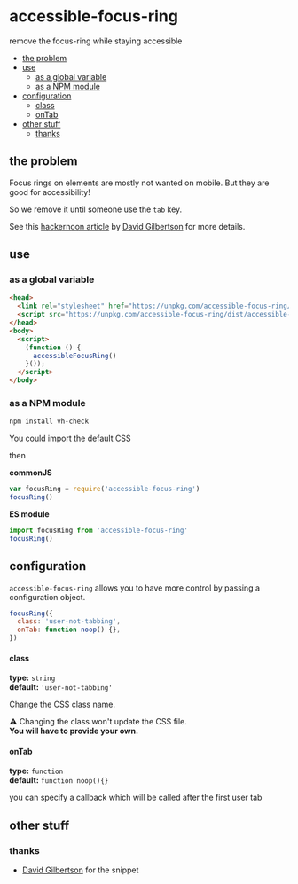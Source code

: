 # accessible-focus-ring

remove the focus-ring while staying accessible

<!-- START doctoc generated TOC please keep comment here to allow auto update -->
<!-- DON'T EDIT THIS SECTION, INSTEAD RE-RUN doctoc TO UPDATE -->

- [the problem](#the-problem)
- [use](#use)
  - [as a global variable](#as-a-global-variable)
  - [as a NPM module](#as-a-npm-module)
- [configuration](#configuration)
  - [class](#class)
  - [onTab](#ontab)
- [other stuff](#other-stuff)
  - [thanks](#thanks)

<!-- END doctoc generated TOC please keep comment here to allow auto update -->

## the problem

Focus rings on elements are mostly not wanted on mobile.
But they are good for accessibility!

So we remove it until someone use the `tab` key.

See this [hackernoon article](https://hackernoon.com/removing-that-ugly-focus-ring-and-keeping-it-too-6c8727fefcd2) by [David Gilbertson](https://hackernoon.com/@david.gilbertson) for more details.

## use

### as a global variable

```html
<head>
  <link rel="stylesheet" href="https://unpkg.com/accessible-focus-ring/dist/accessible-focus-ring.min.css">
  <script src="https://unpkg.com/accessible-focus-ring/dist/accessible-focus-ring.min.js"></script>
</head>
<body>
  <script>
    (function () {
      accessibleFocusRing()
    }());
  </script>
</body>
```

### as a NPM module

```sh
npm install vh-check
```

You could import the default CSS

then

**commonJS**

```js
var focusRing = require('accessible-focus-ring')
focusRing()
```

**ES module**

```js
import focusRing from 'accessible-focus-ring'
focusRing()
```

## configuration

`accessible-focus-ring` allows you to have more control by passing a configuration object.

```js
focusRing({
  class: 'user-not-tabbing',
  onTab: function noop() {},
})
```

#### class

**type:** `string`  
**default:** `'user-not-tabbing'`

Change the CSS class name.

⚠️ Changing the class won't update the CSS file.  
**You will have to provide your own.**

#### onTab

**type:** `function`  
**default:** `function noop(){}`

you can specify a callback which will be called after the first user tab

## other stuff

### thanks

- [David Gilbertson](https://hackernoon.com/@david.gilbertson) for the snippet
